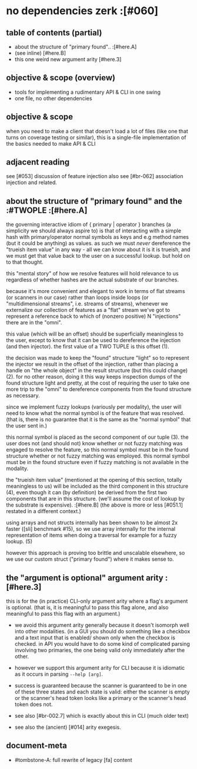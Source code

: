 # no dependencies zerk :[#060]

## table of contents (partial)

  - about the structure of "primary found".. :[#here.A]
  - (see inline) [#here.B]
  - this one weird new argument arity [#here.3]




## objective & scope (overview)

  - tools for implementing a rudimentary API & CLI in one swing
  - one file, no other dependencies




## objective & scope

when you need to make a client that doesn't load a lot of files
(like one that turns on coverage testing or similar), this is a
single-file implementation of the basics needed to make API & CLI




## adjacent reading

see [#053] discussion of feature injection
also see [#br-062] association injection and related.




## about the structure of "primary found" and the :#TWOPLE :[#here.A]

the governing interactive idiom of { primary | operator }
branches (a simplicity we should always aspire to) is that of
interacting with a simple hash with primary/operator normal
symbols as keys and e.g method names (but it could be anything) as
values. as such we must *never* dereference the "trueish item value" in
any way - all we can know about it is it is trueish, and we must
get that value back to the user on a successful lookup. but hold
on to that thought.

this "mental story" of how we resolve features will hold relevance
to us regardless of whether hashes are the actual substrate of
our branches.

because it's more convenient and elegant to work in terms of flat
streams (or scanners in our case) rather than loops inside loops
(or "multidimensional streams", i.e. streams of streams), whenever
we externalize our collection of features as a "flat" stream we've
got to represent a reference back to which of (nonzero positive)
N "injections" there are in the "omni".

this value (which will be an offset) should be superficially
meaningless to the user, except to know that it can be used to
dereference the injection (and then injector). the first value of
a TWO TUPLE is this offset (1).

the decision was made to keep the "found" structure "light" so to
represent the injector we result in the offset of the injection,
rather than placing a handle on "the whole object" in the result
structure (but this could change) (2). for no other reason, doing
it this way keeps inspection dumps of the found structure light and
pretty, at the cost of requiring the user to take one more trip to
the "omni" to dereference components from the found structure as
necessary.

since we implement fuzzy lookups (variously per modality), the user
will need to know what the normal symbol is of the feature that was
resolved. (that is, there is no guarantee that it is the same as the
"normal symbol" that the user sent in.)

this normal symbol is placed as the second component of our tuple
(3). the user does not (and should not) know whether or not fuzzy
matching was engaged to resolve the feature, so this normal symbol
must be in the found structure whether or not fuzzy matching was
employed.  this normal symbol must be in the found structure even
if fuzzy matching is not available in the modality.

the "trueish item value" (mentioned at the opening of this section, totally
meaningless to us) will be included as the third component in this
structure (4), even though it can (by definition) be derived from
the first two components that are in this structure. (we'll assume
the cost of lookup by the substrate is expensive).  :[#here.B]
(the above is more or less [#051.1] restated in a different context.)

using arrays and not structs internally has been shown to be almost 2x
faster ([sli] benchmark #15), so we use array internally for the internal
representation of items when doing a traversal for example for a fuzzy
lookup. (5)

however this approach is proving too brittle and unscalable elsewhere,
so we use our custom struct ("primary found") where it makes sense to.




## the "argument is optional" argument arity :[#here.3]

this is for the (in practice) CLI-only argument arity where a
flag's argument is optional. (that is, it is meaningful to pass
this flag alone, and also meaningful to pass this flag with an
argument.)

  - we avoid this argument arity generally because it doesn't
    isomorph well into other modalities. (in a GUI you should do
    something like a checkbox and a text input that is enabled/
    shown only when the checkbox is checked. in API you would have
    to do some kind of complicated parsing involving two primaries,
    the one being valid only immediately after the other.

  - however we support this argument arity for CLI because it is
    idiomatic as it occurs in parsing `--help [arg]`.

  - success is guaranteed because the scanner is guaranteed to be
    in one of these three states and each state is valid: either
    the scanner is empty or the scanner's head token looks like a
    primary or the scanner's head token does not.

  - see also [#br-002.7] which is exactly about this in CLI (much older text)

  - see also the (ancient) [#014] arity exegesis.




## document-meta

  - #tombstone-A: full rewrite of legacy [fa] content
